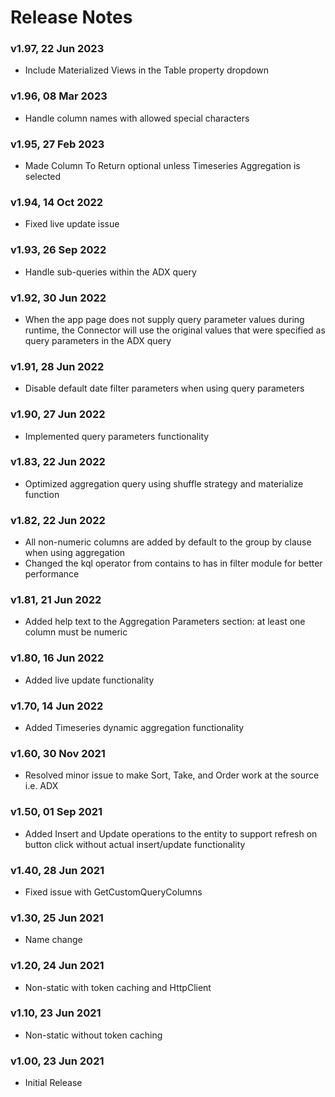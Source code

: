 # Release Notes

### v1.97, 22 Jun 2023

* Include Materialized Views in the Table property dropdown

### v1.96, 08 Mar 2023

* Handle column names with allowed special characters

### v1.95, 27 Feb 2023

* Made Column To Return optional unless Timeseries Aggregation is selected

### v1.94, 14 Oct 2022

* Fixed live update issue

### v1.93, 26 Sep 2022

* Handle sub-queries within the ADX query

### v1.92, 30 Jun 2022

* When the app page does not supply query parameter values during runtime, the Connector will use the original values that were specified as query parameters in the ADX query&#x20;

### v1.91, 28 Jun 2022

* Disable default date filter parameters when using query parameters

### v1.90, 27 Jun 2022

* Implemented query parameters functionality

### v1.83, 22 Jun 2022

* Optimized aggregation query using shuffle strategy and materialize function

### v1.82, 22 Jun 2022

* All non-numeric columns are added by default to the group by clause when using aggregation
* Changed the kql operator from contains to has in filter module for better performance

### v1.81, 21 Jun 2022

* Added help text to the Aggregation Parameters section: at least one column must be numeric

### v1.80, 16 Jun 2022

* Added live update functionality

### v1.70, 14 Jun 2022

* Added Timeseries dynamic aggregation functionality

### v1.60, 30 Nov 2021

* Resolved minor issue to make Sort, Take, and Order work at the source i.e. ADX

### v1.50, 01 Sep 2021

* Added Insert and Update operations to the entity to support refresh on button click without actual insert/update functionality

### v1.40, 28 Jun 2021

* Fixed issue with GetCustomQueryColumns

### v1.30, 25 Jun 2021

* Name change

### v1.20, 24 Jun 2021

* Non-static with token caching and HttpClient

### v1.10, 23 Jun 2021

* Non-static without token caching

### v1.00, 23 Jun 2021

* Initial Release
